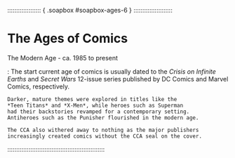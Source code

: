 ::::::::::::::::::: { .soapbox #soapbox-ages-6 } ::::::::::::::::::::::

# The Ages of Comics

The Modern Age - ca. 1985 to present

:   The start current age of comics is usually dated to the 
    *Crisis on Infinite Earths* and *Secret Wars* 12-issue series
    published by DC Comics and Marvel Comics, respectively.

    Darker, mature themes were explored in titles like the 
    *Teen Titans* and *X-Men*, while heroes such as Superman 
    had their backstories revamped for a contemporary setting. 
    Antiheroes such as the Punisher flourished in the modern age.

    The CCA also withered away to nothing as the major publishers
    increasingly created comics without the CCA seal on the cover.
  
:::::::::::::::::::::::::::::::::::::::::::::::::::::::

